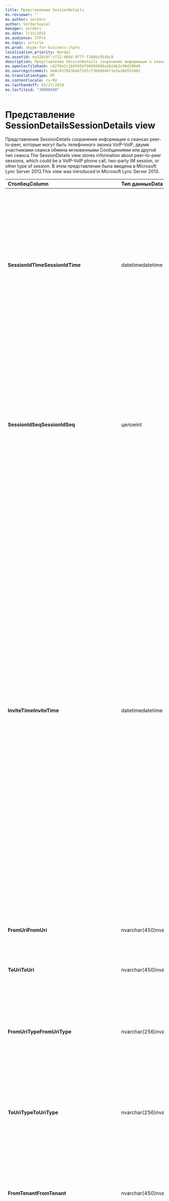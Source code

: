 ```yaml
---
title: Представление SessionDetails
ms.reviewer: ''
ms.author: serdars
author: SerdarSoysal
manager: serdars
ms.date: 7/15/2015
ms.audience: ITPro
ms.topic: article
ms.prod: skype-for-business-itpro
localization_priority: Normal
ms.assetid: ea328c6f-cf22-48dd-8f7f-f1666c9148c8
description: Представление SessionDetails сохранение информации о сеансах peer-to-peer, которые могут быть телефонного звонка VoIP-VoIP, двумя участниками сеанса обмена мгновенными Сообщениями или другой тип сеанса. В этом представлении была введена в Microsoft Lync Server 2013.
ms.openlocfilehash: c62f6e2c1bb505bf00d56898a562db2c00d298d0
ms.sourcegitcommit: da8c037bb30abf5d5cf3b60d4b71e3a10e553402
ms.translationtype: MT
ms.contentlocale: ru-RU
ms.lasthandoff: 03/27/2019
ms.locfileid: "30896030"
---
```

# <a name="sessiondetails-view"></a><span data-ttu-id="1eb45-104">Представление SessionDetails</span><span class="sxs-lookup"><span data-stu-id="1eb45-104">SessionDetails view</span></span>
 
<span data-ttu-id="1eb45-105">Представление SessionDetails сохранение информации о сеансах peer-to-peer, которые могут быть телефонного звонка VoIP-VoIP, двумя участниками сеанса обмена мгновенными Сообщениями или другой тип сеанса.</span><span class="sxs-lookup"><span data-stu-id="1eb45-105">The SessionDetails view stores information about peer-to-peer sessions, which could be a VoIP-VoIP phone call, two-party IM session, or other type of session.</span></span> <span data-ttu-id="1eb45-106">В этом представлении была введена в Microsoft Lync Server 2013.</span><span class="sxs-lookup"><span data-stu-id="1eb45-106">This view was introduced in Microsoft Lync Server 2013.</span></span>
  
|<span data-ttu-id="1eb45-107">**Столбец**</span><span class="sxs-lookup"><span data-stu-id="1eb45-107">**Column**</span></span>|<span data-ttu-id="1eb45-108">**Тип данных**</span><span class="sxs-lookup"><span data-stu-id="1eb45-108">**Data Type**</span></span>|<span data-ttu-id="1eb45-109">**Сведения**</span><span class="sxs-lookup"><span data-stu-id="1eb45-109">**Details**</span></span>|
|:-----|:-----|:-----|
|<span data-ttu-id="1eb45-110">**SessionIdTime**</span><span class="sxs-lookup"><span data-stu-id="1eb45-110">**SessionIdTime**</span></span> <br/> |<span data-ttu-id="1eb45-111">datetime</span><span class="sxs-lookup"><span data-stu-id="1eb45-111">datetime</span></span>  <br/> |<span data-ttu-id="1eb45-112">Время запроса сеанса.</span><span class="sxs-lookup"><span data-stu-id="1eb45-112">Time of session request.</span></span> <span data-ttu-id="1eb45-113">Используется совместно с SessionIdSeq для уникальной идентификации сеанса.</span><span class="sxs-lookup"><span data-stu-id="1eb45-113">Used in conjunction with SessionIdSeq to uniquely identify a session.</span></span> <span data-ttu-id="1eb45-114">Для получения дополнительных сведений см [диалоговых окон в таблице в Скайп для Business Server 2015](dialogs.md) .</span><span class="sxs-lookup"><span data-stu-id="1eb45-114">See the [Dialogs table in Skype for Business Server 2015](dialogs.md) Table for more information.</span></span> <br/> |
|<span data-ttu-id="1eb45-115">**SessionIdSeq**</span><span class="sxs-lookup"><span data-stu-id="1eb45-115">**SessionIdSeq**</span></span> <br/> |<span data-ttu-id="1eb45-116">целое</span><span class="sxs-lookup"><span data-stu-id="1eb45-116">int</span></span>  <br/> |<span data-ttu-id="1eb45-117">Номер идентификатора для идентификации сеанса.</span><span class="sxs-lookup"><span data-stu-id="1eb45-117">ID number to identify the session.</span></span> <span data-ttu-id="1eb45-118">Используется в сочетании с SessionIdTime для уникальной идентификации сеанса.</span><span class="sxs-lookup"><span data-stu-id="1eb45-118">Used in conjunction with SessionIdTime to uniquely identify a session.</span></span> <span data-ttu-id="1eb45-119">В разделе [диалоговых окон в таблице в Скайп для Business Server 2015](dialogs.md) для получения дополнительных сведений.</span><span class="sxs-lookup"><span data-stu-id="1eb45-119">See the [Dialogs table in Skype for Business Server 2015](dialogs.md) for more information.</span></span> <br/> |
|<span data-ttu-id="1eb45-120">**InviteTime**</span><span class="sxs-lookup"><span data-stu-id="1eb45-120">**InviteTime**</span></span> <br/> |<span data-ttu-id="1eb45-121">datetime</span><span class="sxs-lookup"><span data-stu-id="1eb45-121">datetime</span></span>  <br/> |<span data-ttu-id="1eb45-122">Время первого запроса INVITE.</span><span class="sxs-lookup"><span data-stu-id="1eb45-122">Time of the first INVITE request.</span></span> <span data-ttu-id="1eb45-123">Это поле обычно находятся файлы данных, созданный из начального сообщения ПРИГЛАСИТЬ в сеанс.</span><span class="sxs-lookup"><span data-stu-id="1eb45-123">This field is typically populated by data generated from the initial INVITE message in the session.</span></span> <span data-ttu-id="1eb45-124">Если сообщения не ПРИГЛАСИТЬ поле заполняется с датой и временем первого соответствующего сообщения SIP (BYE, Отмена, сообщения или сведения).</span><span class="sxs-lookup"><span data-stu-id="1eb45-124">If there is no INVITE message then the field is populated with the date and time of the first relevant SIP message (BYE, CANCEL, MESSAGE, or INFO).</span></span> <span data-ttu-id="1eb45-125">Это поле обычно находятся файлы данных, созданный из начального сообщения ПРИГЛАСИТЬ в сеанс.</span><span class="sxs-lookup"><span data-stu-id="1eb45-125">This field is typically populated by data generated from the initial INVITE message in the session.</span></span> <span data-ttu-id="1eb45-126">Если сообщения не ПРИГЛАСИТЬ поле заполняется с датой и временем первого соответствующего сообщения SIP (BYE, Отмена, сообщения или сведения).</span><span class="sxs-lookup"><span data-stu-id="1eb45-126">If there is no INVITE message then the field is populated with the date and time of the first relevant SIP message (BYE, CANCEL, MESSAGE, or INFO).</span></span>  <br/> |
|<span data-ttu-id="1eb45-127">**FromUri**</span><span class="sxs-lookup"><span data-stu-id="1eb45-127">**FromUri**</span></span> <br/> |<span data-ttu-id="1eb45-128">nvarchar(450)</span><span class="sxs-lookup"><span data-stu-id="1eb45-128">nvarchar(450)</span></span>  <br/> |<span data-ttu-id="1eb45-129">URI пользователя, запустившего сеанс.</span><span class="sxs-lookup"><span data-stu-id="1eb45-129">URI of the user who started the session.</span></span>  <br/> |
|<span data-ttu-id="1eb45-130">**ToUri**</span><span class="sxs-lookup"><span data-stu-id="1eb45-130">**ToUri**</span></span> <br/> |<span data-ttu-id="1eb45-131">nvarchar(450)</span><span class="sxs-lookup"><span data-stu-id="1eb45-131">nvarchar(450)</span></span>  <br/> |<span data-ttu-id="1eb45-132">URI-идентификатор пользователя, который присоединился к сеансу.</span><span class="sxs-lookup"><span data-stu-id="1eb45-132">URI of the user who joined the session.</span></span>  <br/> |
|<span data-ttu-id="1eb45-133">**FromUriType**</span><span class="sxs-lookup"><span data-stu-id="1eb45-133">**FromUriType**</span></span> <br/> |<span data-ttu-id="1eb45-134">nvarchar(256)</span><span class="sxs-lookup"><span data-stu-id="1eb45-134">nvarchar(256)</span></span>  <br/> |<span data-ttu-id="1eb45-135">Тип URI пользователя, запустившего сеанс.</span><span class="sxs-lookup"><span data-stu-id="1eb45-135">Type of URI of the user who started the session.</span></span> <span data-ttu-id="1eb45-136">В [таблице UriTypes](uritypes.md) для получения дополнительных сведений см.</span><span class="sxs-lookup"><span data-stu-id="1eb45-136">See the [UriTypes table](uritypes.md) for more information.</span></span> <br/> |
|<span data-ttu-id="1eb45-137">**ToUriType**</span><span class="sxs-lookup"><span data-stu-id="1eb45-137">**ToUriType**</span></span> <br/> |<span data-ttu-id="1eb45-138">nvarchar(256)</span><span class="sxs-lookup"><span data-stu-id="1eb45-138">nvarchar(256)</span></span>  <br/> |<span data-ttu-id="1eb45-139">Тип URI пользователя, который присоединился к сеансу.</span><span class="sxs-lookup"><span data-stu-id="1eb45-139">Type of URI of the user who joined the session.</span></span> <span data-ttu-id="1eb45-140">В [таблице UriTypes](uritypes.md) для получения дополнительных сведений см.</span><span class="sxs-lookup"><span data-stu-id="1eb45-140">See the [UriTypes table](uritypes.md) for more information.</span></span> <br/> |
|<span data-ttu-id="1eb45-141">**FromTenant**</span><span class="sxs-lookup"><span data-stu-id="1eb45-141">**FromTenant**</span></span> <br/> |<span data-ttu-id="1eb45-142">nvarchar(450)</span><span class="sxs-lookup"><span data-stu-id="1eb45-142">nvarchar(450)</span></span>  <br/> |<span data-ttu-id="1eb45-143">Клиент пользователя, запустившего сеанс.</span><span class="sxs-lookup"><span data-stu-id="1eb45-143">Tenant of the user who started the session.</span></span> <span data-ttu-id="1eb45-144">В [таблице клиентов](tenants.md) для получения дополнительных сведений см.</span><span class="sxs-lookup"><span data-stu-id="1eb45-144">See the [Tenants table](tenants.md) for more information.</span></span> <br/> |
|<span data-ttu-id="1eb45-145">**ToTenant**</span><span class="sxs-lookup"><span data-stu-id="1eb45-145">**ToTenant**</span></span> <br/> |<span data-ttu-id="1eb45-146">nvarchar(256)</span><span class="sxs-lookup"><span data-stu-id="1eb45-146">nvarchar(256)</span></span>  <br/> |<span data-ttu-id="1eb45-147">Клиент пользователя, который присоединился к сеансу.</span><span class="sxs-lookup"><span data-stu-id="1eb45-147">The tenant of the user who joined the session.</span></span> <span data-ttu-id="1eb45-148">В [таблице клиентов](tenants.md) для получения дополнительных сведений см.</span><span class="sxs-lookup"><span data-stu-id="1eb45-148">See the [Tenants table](tenants.md) for more information.</span></span> <br/> |
|<span data-ttu-id="1eb45-149">**FromEndpointId**</span><span class="sxs-lookup"><span data-stu-id="1eb45-149">**FromEndpointId**</span></span> <br/> |<span data-ttu-id="1eb45-150">uniqueidentifier</span><span class="sxs-lookup"><span data-stu-id="1eb45-150">uniqueidentifier</span></span>  <br/> |<span data-ttu-id="1eb45-151">Уникальный идентификатор конечной точки пользователя, запустившего сеанс.</span><span class="sxs-lookup"><span data-stu-id="1eb45-151">Unique identifier of the endpoint of the user who started the session.</span></span>  <br/> |
|<span data-ttu-id="1eb45-152">**ToEndpointId**</span><span class="sxs-lookup"><span data-stu-id="1eb45-152">**ToEndpointId**</span></span> <br/> |<span data-ttu-id="1eb45-153">uniqueidentifier</span><span class="sxs-lookup"><span data-stu-id="1eb45-153">uniqueidentifier</span></span>  <br/> |<span data-ttu-id="1eb45-154">Уникальный идентификатор конечной точки пользователя, который присоединился к сеансу.</span><span class="sxs-lookup"><span data-stu-id="1eb45-154">Unique identifier of the endpoint of the user who joined the session.</span></span>  <br/> |
|<span data-ttu-id="1eb45-155">**EndTime**</span><span class="sxs-lookup"><span data-stu-id="1eb45-155">**EndTime**</span></span> <br/> |<span data-ttu-id="1eb45-156">datetime</span><span class="sxs-lookup"><span data-stu-id="1eb45-156">datetime</span></span>  <br/> |<span data-ttu-id="1eb45-157">Время окончания сеанса.</span><span class="sxs-lookup"><span data-stu-id="1eb45-157">End time of the session.</span></span>  <br/> |
|<span data-ttu-id="1eb45-158">**FromMessageCount**</span><span class="sxs-lookup"><span data-stu-id="1eb45-158">**FromMessageCount**</span></span> <br/> |<span data-ttu-id="1eb45-159">целое</span><span class="sxs-lookup"><span data-stu-id="1eb45-159">int</span></span>  <br/> |<span data-ttu-id="1eb45-160">Число сообщений, отправленных пользователем, запустившим сеанс.</span><span class="sxs-lookup"><span data-stu-id="1eb45-160">Number of messages sent by the user who started the session.</span></span>  <br/> |
|<span data-ttu-id="1eb45-161">**ToMessageCount**</span><span class="sxs-lookup"><span data-stu-id="1eb45-161">**ToMessageCount**</span></span> <br/> |<span data-ttu-id="1eb45-162">целое</span><span class="sxs-lookup"><span data-stu-id="1eb45-162">int</span></span>  <br/> |<span data-ttu-id="1eb45-163">Число сообщений, отправленных пользователем, который присоединился к сеансу.</span><span class="sxs-lookup"><span data-stu-id="1eb45-163">Number of messages sent by the user who joined the session.</span></span>  <br/> |
|<span data-ttu-id="1eb45-164">**FromClientVersion**</span><span class="sxs-lookup"><span data-stu-id="1eb45-164">**FromClientVersion**</span></span> <br/> |<span data-ttu-id="1eb45-165">nvarchar(256)</span><span class="sxs-lookup"><span data-stu-id="1eb45-165">nvarchar(256)</span></span>  <br/> |<span data-ttu-id="1eb45-166">Версия клиента пользователя, запустившего сеанс.</span><span class="sxs-lookup"><span data-stu-id="1eb45-166">Version of client used by the user who started the session.</span></span>  <br/> |
|<span data-ttu-id="1eb45-167">**FromClientType**</span><span class="sxs-lookup"><span data-stu-id="1eb45-167">**FromClientType**</span></span> <br/> |<span data-ttu-id="1eb45-168">целое</span><span class="sxs-lookup"><span data-stu-id="1eb45-168">int</span></span>  <br/> |<span data-ttu-id="1eb45-169">Клиент пользователя, запустившего сеанс.</span><span class="sxs-lookup"><span data-stu-id="1eb45-169">Client used by the user who started the session.</span></span> <span data-ttu-id="1eb45-170">[Таблица useragentdef](useragentdef.md) для получения дополнительных сведений см.</span><span class="sxs-lookup"><span data-stu-id="1eb45-170">See the [UserAgentDef table](useragentdef.md) for more details.</span></span> <br/> |
|<span data-ttu-id="1eb45-171">**FromClientCategory**</span><span class="sxs-lookup"><span data-stu-id="1eb45-171">**FromClientCategory**</span></span> <br/> |<span data-ttu-id="1eb45-172">nvarchar(64)</span><span class="sxs-lookup"><span data-stu-id="1eb45-172">nvarchar(64)</span></span>  <br/> |<span data-ttu-id="1eb45-173">Имя категории клиента пользователя, запустившего сеанс.</span><span class="sxs-lookup"><span data-stu-id="1eb45-173">Name of the category of the client used by the user who started the session.</span></span>  <br/> |
|<span data-ttu-id="1eb45-174">**ToClientVersion**</span><span class="sxs-lookup"><span data-stu-id="1eb45-174">**ToClientVersion**</span></span> <br/> |<span data-ttu-id="1eb45-175">nvarchar(256)</span><span class="sxs-lookup"><span data-stu-id="1eb45-175">nvarchar(256)</span></span>  <br/> |<span data-ttu-id="1eb45-176">Версия клиента пользователя, который присоединился к сеансу</span><span class="sxs-lookup"><span data-stu-id="1eb45-176">Version of client used by the user who joined the session</span></span>  <br/> |
|<span data-ttu-id="1eb45-177">**ToClientType**</span><span class="sxs-lookup"><span data-stu-id="1eb45-177">**ToClientType**</span></span> <br/> |<span data-ttu-id="1eb45-178">целое</span><span class="sxs-lookup"><span data-stu-id="1eb45-178">int</span></span>  <br/> |<span data-ttu-id="1eb45-179">Клиент, используемый пользователем, который присоединился к сеансу.</span><span class="sxs-lookup"><span data-stu-id="1eb45-179">Client used by the user who joined the session.</span></span> <span data-ttu-id="1eb45-180">[Таблица useragentdef](useragentdef.md) для получения дополнительных сведений см.</span><span class="sxs-lookup"><span data-stu-id="1eb45-180">See the [UserAgentDef table](useragentdef.md) for more details.</span></span> <br/> |
|<span data-ttu-id="1eb45-181">**ToClientCategory**</span><span class="sxs-lookup"><span data-stu-id="1eb45-181">**ToClientCategory**</span></span> <br/> |<span data-ttu-id="1eb45-182">nvarchar(64)</span><span class="sxs-lookup"><span data-stu-id="1eb45-182">nvarchar(64)</span></span>  <br/> |<span data-ttu-id="1eb45-183">Имя категории клиента, используемого пользователем, который присоединился к сеансу.</span><span class="sxs-lookup"><span data-stu-id="1eb45-183">Name of the category of the client used by the user who joined the session.</span></span>  <br/> |
|<span data-ttu-id="1eb45-184">**TargetUri**</span><span class="sxs-lookup"><span data-stu-id="1eb45-184">**TargetUri**</span></span> <br/> |<span data-ttu-id="1eb45-185">nvarchar(450)</span><span class="sxs-lookup"><span data-stu-id="1eb45-185">nvarchar(450)</span></span>  <br/> |<span data-ttu-id="1eb45-186">URI целевого пользователя сеанса.</span><span class="sxs-lookup"><span data-stu-id="1eb45-186">URI of the target user of the session.</span></span>  <br/> |
|<span data-ttu-id="1eb45-187">**TargetUriType**</span><span class="sxs-lookup"><span data-stu-id="1eb45-187">**TargetUriType**</span></span> <br/> |<span data-ttu-id="1eb45-188">nvarchar(450)</span><span class="sxs-lookup"><span data-stu-id="1eb45-188">nvarchar(450)</span></span>  <br/> |<span data-ttu-id="1eb45-189">Введите URI целевого пользователя сеанса.</span><span class="sxs-lookup"><span data-stu-id="1eb45-189">Type of URI of the target user for the session.</span></span> <span data-ttu-id="1eb45-190">В [таблице UriTypes](uritypes.md) для получения дополнительных сведений см.</span><span class="sxs-lookup"><span data-stu-id="1eb45-190">See the [UriTypes table](uritypes.md) for more information.</span></span> <br/> |
|<span data-ttu-id="1eb45-191">**OnBehalfOfUri**</span><span class="sxs-lookup"><span data-stu-id="1eb45-191">**OnBehalfOfUri**</span></span> <br/> |<span data-ttu-id="1eb45-192">nvarchar(450)</span><span class="sxs-lookup"><span data-stu-id="1eb45-192">nvarchar(450)</span></span>  <br/> |<span data-ttu-id="1eb45-193">URI пользователя, от чьего имени был запущен сеанс.</span><span class="sxs-lookup"><span data-stu-id="1eb45-193">URI of the user on whose behalf the session was started.</span></span>  <br/> |
|<span data-ttu-id="1eb45-194">**OnnnBehalfOfUriType**</span><span class="sxs-lookup"><span data-stu-id="1eb45-194">**OnnnBehalfOfUriType**</span></span> <br/> |<span data-ttu-id="1eb45-195">nvarchar(256)</span><span class="sxs-lookup"><span data-stu-id="1eb45-195">nvarchar(256)</span></span>  <br/> |<span data-ttu-id="1eb45-196">Тип URI пользователя, от чьего имени был запущен сеанс.</span><span class="sxs-lookup"><span data-stu-id="1eb45-196">Type of URI of the user on whose behalf the session was started.</span></span> <span data-ttu-id="1eb45-197">В [таблице UriTypes](uritypes.md) для получения дополнительных сведений см.</span><span class="sxs-lookup"><span data-stu-id="1eb45-197">See the [UriTypes table](uritypes.md) for more information.</span></span> <br/> |
|<span data-ttu-id="1eb45-198">**OnBehalfOfTenant**</span><span class="sxs-lookup"><span data-stu-id="1eb45-198">**OnBehalfOfTenant**</span></span> <br/> |<span data-ttu-id="1eb45-199">nvarchar(256)</span><span class="sxs-lookup"><span data-stu-id="1eb45-199">nvarchar(256)</span></span>  <br/> |<span data-ttu-id="1eb45-200">Клиент пользователя, от чьего имени был запущен сеанс.</span><span class="sxs-lookup"><span data-stu-id="1eb45-200">Tenant of the user whose on behalf the session was started.</span></span> <span data-ttu-id="1eb45-201">В [таблице клиентов](tenants.md) для получения дополнительных сведений см.</span><span class="sxs-lookup"><span data-stu-id="1eb45-201">See the [Tenants table](tenants.md) for more information.</span></span> <br/> |
|<span data-ttu-id="1eb45-202">**ReferredByUri**</span><span class="sxs-lookup"><span data-stu-id="1eb45-202">**ReferredByUri**</span></span> <br/> |<span data-ttu-id="1eb45-203">nvarchar(450)</span><span class="sxs-lookup"><span data-stu-id="1eb45-203">nvarchar(450)</span></span>  <br/> |<span data-ttu-id="1eb45-204">URI пользователя, который ссылался на сеанс.</span><span class="sxs-lookup"><span data-stu-id="1eb45-204">URI of the user who referred the session.</span></span>  <br/> |
|<span data-ttu-id="1eb45-205">**ReferredByUriType**</span><span class="sxs-lookup"><span data-stu-id="1eb45-205">**ReferredByUriType**</span></span> <br/> |<span data-ttu-id="1eb45-206">nvarchar(256)</span><span class="sxs-lookup"><span data-stu-id="1eb45-206">nvarchar(256)</span></span>  <br/> |<span data-ttu-id="1eb45-207">Тип URI пользователя, который ссылался на сеанс.</span><span class="sxs-lookup"><span data-stu-id="1eb45-207">Type of URI of the user who referred the session.</span></span> <span data-ttu-id="1eb45-208">В [таблице UriTypes](uritypes.md) для получения дополнительных сведений см.</span><span class="sxs-lookup"><span data-stu-id="1eb45-208">See the [UriTypes table](uritypes.md) for more information.</span></span> <br/> |
|<span data-ttu-id="1eb45-209">**ReferredByTenant**</span><span class="sxs-lookup"><span data-stu-id="1eb45-209">**ReferredByTenant**</span></span> <br/> |<span data-ttu-id="1eb45-210">nvarchar(256)</span><span class="sxs-lookup"><span data-stu-id="1eb45-210">nvarchar(256)</span></span>  <br/> |<span data-ttu-id="1eb45-211">Клиент пользователя, который ссылался на сеанс.</span><span class="sxs-lookup"><span data-stu-id="1eb45-211">Tenant of the user who referred the session.</span></span> <span data-ttu-id="1eb45-212">В [таблице клиентов](tenants.md) для получения дополнительных сведений см.</span><span class="sxs-lookup"><span data-stu-id="1eb45-212">See the [Tenants table](tenants.md) for more information.</span></span> <br/> |
|<span data-ttu-id="1eb45-213">**DialogId**</span><span class="sxs-lookup"><span data-stu-id="1eb45-213">**DialogId**</span></span> <br/> |<span data-ttu-id="1eb45-214">varchar(775)</span><span class="sxs-lookup"><span data-stu-id="1eb45-214">varchar(775)</span></span>  <br/> |<span data-ttu-id="1eb45-215">SIP-идентификатор диалогового окна.</span><span class="sxs-lookup"><span data-stu-id="1eb45-215">SIP dialog ID.</span></span> <span data-ttu-id="1eb45-216">Имеет следующий формат:</span><span class="sxs-lookup"><span data-stu-id="1eb45-216">The format is:</span></span>  <br/> <span data-ttu-id="1eb45-217">диалоговое окно, из тега; для тега</span><span class="sxs-lookup"><span data-stu-id="1eb45-217">dialog;from-tag;to-tag</span></span>  <br/> |
|<span data-ttu-id="1eb45-218">**CorrelationId**</span><span class="sxs-lookup"><span data-stu-id="1eb45-218">**CorrelationId**</span></span> <br/> |<span data-ttu-id="1eb45-219">uniqueidentifier</span><span class="sxs-lookup"><span data-stu-id="1eb45-219">uniqueidentifier</span></span>  <br/> |<span data-ttu-id="1eb45-220">Идентификатор GUID, используемый для сопоставления нескольких сеансов.</span><span class="sxs-lookup"><span data-stu-id="1eb45-220">GUID used to correlate multiple sessions.</span></span>  <br/> |
|<span data-ttu-id="1eb45-221">**ReplaceDialogIdTime**</span><span class="sxs-lookup"><span data-stu-id="1eb45-221">**ReplaceDialogIdTime**</span></span> <br/> |<span data-ttu-id="1eb45-222">datetime</span><span class="sxs-lookup"><span data-stu-id="1eb45-222">datetime</span></span>  <br/> |<span data-ttu-id="1eb45-223">Время диалоговое окно, в котором был заменен сеанса.</span><span class="sxs-lookup"><span data-stu-id="1eb45-223">Time of the dialog which was replaced by the session.</span></span> <span data-ttu-id="1eb45-224">Используется в сочетании с ReplaceDialogIdSeq для уникальной идентификации диалоговое окно, заменен сеанса.</span><span class="sxs-lookup"><span data-stu-id="1eb45-224">Used in conjunction with ReplaceDialogIdSeq to uniquely identify a dialog that is replaced by the session.</span></span> <span data-ttu-id="1eb45-225">В разделе [диалоговых окон в таблице в Скайп для Business Server 2015](dialogs.md) для получения дополнительных сведений.</span><span class="sxs-lookup"><span data-stu-id="1eb45-225">See the [Dialogs table in Skype for Business Server 2015](dialogs.md) for more information.</span></span> <br/> |
|<span data-ttu-id="1eb45-226">**ReplaceDialogIdSeq**</span><span class="sxs-lookup"><span data-stu-id="1eb45-226">**ReplaceDialogIdSeq**</span></span> <br/> |<span data-ttu-id="1eb45-227">целое</span><span class="sxs-lookup"><span data-stu-id="1eb45-227">int</span></span>  <br/> |<span data-ttu-id="1eb45-228">Номер идентификатора для идентификации сеанса.</span><span class="sxs-lookup"><span data-stu-id="1eb45-228">ID number to identify the session.</span></span> <span data-ttu-id="1eb45-229">Используется в сочетании с ReplaceDialogIdTime для уникальной идентификации диалоговое окно, заменен сеанса.</span><span class="sxs-lookup"><span data-stu-id="1eb45-229">Used in conjunction with ReplaceDialogIdTime to uniquely identify a dialog that is replaced by the session.</span></span> <span data-ttu-id="1eb45-230">В разделе [диалоговых окон в таблице в Скайп для Business Server 2015](dialogs.md) для получения дополнительных сведений.</span><span class="sxs-lookup"><span data-stu-id="1eb45-230">See the [Dialogs table in Skype for Business Server 2015](dialogs.md) for more information.</span></span> <br/> |
|<span data-ttu-id="1eb45-231">**ReplacesDialogId**</span><span class="sxs-lookup"><span data-stu-id="1eb45-231">**ReplacesDialogId**</span></span> <br/> |<span data-ttu-id="1eb45-232">varchar(775)</span><span class="sxs-lookup"><span data-stu-id="1eb45-232">varchar(775)</span></span>  <br/> |<span data-ttu-id="1eb45-233">Идентификатор диалогового окна сеанса заменяет по протоколу SIP.</span><span class="sxs-lookup"><span data-stu-id="1eb45-233">SIP dialog ID the session replaces.</span></span> <span data-ttu-id="1eb45-234">Имеет следующий формат:</span><span class="sxs-lookup"><span data-stu-id="1eb45-234">The format is:</span></span>  <br/> <span data-ttu-id="1eb45-235">диалоговое окно, из тега; для тега</span><span class="sxs-lookup"><span data-stu-id="1eb45-235">dialog;from-tag;to-tag</span></span>  <br/> |
|<span data-ttu-id="1eb45-236">**ResponseTime**</span><span class="sxs-lookup"><span data-stu-id="1eb45-236">**ResponseTime**</span></span> <br/> |<span data-ttu-id="1eb45-237">datetime</span><span class="sxs-lookup"><span data-stu-id="1eb45-237">datetime</span></span>  <br/> |<span data-ttu-id="1eb45-238">Время отклика для первого сообщения INVITE.</span><span class="sxs-lookup"><span data-stu-id="1eb45-238">Time of the response to the first INVITE message.</span></span> <span data-ttu-id="1eb45-239">Это поле обычно находятся файлы данных, созданный из начального сообщения ПРИГЛАСИТЬ в сеанс.</span><span class="sxs-lookup"><span data-stu-id="1eb45-239">This field is typically populated by data generated from the initial INVITE message in the session.</span></span> <span data-ttu-id="1eb45-240">Если сообщения не ПРИГЛАСИТЬ поле заполняется с датой и временем первого соответствующего сообщения SIP (BYE, Отмена, сообщения или сведения).</span><span class="sxs-lookup"><span data-stu-id="1eb45-240">If there is no INVITE message then the field is populated with the date and time of the first relevant SIP message (BYE, CANCEL, MESSAGE, or INFO).</span></span>  <br/> |
|<span data-ttu-id="1eb45-241">**ResponseCode**</span><span class="sxs-lookup"><span data-stu-id="1eb45-241">**ResponseCode**</span></span> <br/> |<span data-ttu-id="1eb45-242">целое</span><span class="sxs-lookup"><span data-stu-id="1eb45-242">int</span></span>  <br/> |<span data-ttu-id="1eb45-243">Код ответа SIP на приглашение на сеанс.</span><span class="sxs-lookup"><span data-stu-id="1eb45-243">SIP response code to the session invitation.</span></span> <span data-ttu-id="1eb45-244">Это поле обычно находятся файлы данных, созданный из начального сообщения ПРИГЛАСИТЬ в сеанс.</span><span class="sxs-lookup"><span data-stu-id="1eb45-244">This field is typically populated by data generated from the initial INVITE message in the session.</span></span> <span data-ttu-id="1eb45-245">Если сообщения не ПРИГЛАСИТЬ поле заполняется с датой и временем первого соответствующего сообщения SIP (BYE, Отмена, сообщения или сведения).</span><span class="sxs-lookup"><span data-stu-id="1eb45-245">If there is no INVITE message then the field is populated with the date and time of the first relevant SIP message (BYE, CANCEL, MESSAGE, or INFO).</span></span>  <br/> |
|<span data-ttu-id="1eb45-246">**DiagnosticId**</span><span class="sxs-lookup"><span data-stu-id="1eb45-246">**DiagnosticId**</span></span> <br/> |<span data-ttu-id="1eb45-247">целое</span><span class="sxs-lookup"><span data-stu-id="1eb45-247">int</span></span>  <br/> |<span data-ttu-id="1eb45-248">КОД диагностики из заголовков SIP.</span><span class="sxs-lookup"><span data-stu-id="1eb45-248">Diagnostic ID captured from SIP headers.</span></span>  <br/> |
|<span data-ttu-id="1eb45-249">**ContentType**</span><span class="sxs-lookup"><span data-stu-id="1eb45-249">**ContentType**</span></span> <br/> |<span data-ttu-id="1eb45-250">nvarchar(256)</span><span class="sxs-lookup"><span data-stu-id="1eb45-250">nvarchar(256)</span></span>  <br/> |<span data-ttu-id="1eb45-251">Тип контента для этого сеанса.</span><span class="sxs-lookup"><span data-stu-id="1eb45-251">Type of content for the session.</span></span>  <br/> |
|<span data-ttu-id="1eb45-252">**FrontEnd**</span><span class="sxs-lookup"><span data-stu-id="1eb45-252">**FrontEnd**</span></span> <br/> |<span data-ttu-id="1eb45-253">nvarchar(256)</span><span class="sxs-lookup"><span data-stu-id="1eb45-253">nvarchar(256)</span></span>  <br/> |<span data-ttu-id="1eb45-254">Полное доменное имя сервера переднего плана, который получил данные этого сеанса.</span><span class="sxs-lookup"><span data-stu-id="1eb45-254">FQDN of the Front End server that captured the data for the session.</span></span>  <br/> |
|<span data-ttu-id="1eb45-255">**Pool**</span><span class="sxs-lookup"><span data-stu-id="1eb45-255">**Pool**</span></span> <br/> |<span data-ttu-id="1eb45-256">nvarchar(256)</span><span class="sxs-lookup"><span data-stu-id="1eb45-256">nvarchar(256)</span></span>  <br/> |<span data-ttu-id="1eb45-257">Полное доменное имя пула, который получил данные этого сеанса.</span><span class="sxs-lookup"><span data-stu-id="1eb45-257">FQDN of the pool that captured the data for the session.</span></span>  <br/> |
|<span data-ttu-id="1eb45-258">**FromEdgeServer**</span><span class="sxs-lookup"><span data-stu-id="1eb45-258">**FromEdgeServer**</span></span> <br/> |<span data-ttu-id="1eb45-259">nvarchar(256)</span><span class="sxs-lookup"><span data-stu-id="1eb45-259">nvarchar(256)</span></span>  <br/> |<span data-ttu-id="1eb45-260">Полное доменное имя пограничного сервера, используемого пользователем, запустившим сеанс.</span><span class="sxs-lookup"><span data-stu-id="1eb45-260">FQDN of the Edge server used by the user who started the session.</span></span>  <br/> |
|<span data-ttu-id="1eb45-261">**ToEdgeServer**</span><span class="sxs-lookup"><span data-stu-id="1eb45-261">**ToEdgeServer**</span></span> <br/> |<span data-ttu-id="1eb45-262">nvarchar(256)</span><span class="sxs-lookup"><span data-stu-id="1eb45-262">nvarchar(256)</span></span>  <br/> |<span data-ttu-id="1eb45-263">Полное доменное имя пограничного сервера, используемого пользователем, запустившим сеанс</span><span class="sxs-lookup"><span data-stu-id="1eb45-263">FQDN of the Edge server used by the user who started the session</span></span>  <br/> |
|<span data-ttu-id="1eb45-264">**IsFromInternal**</span><span class="sxs-lookup"><span data-stu-id="1eb45-264">**IsFromInternal**</span></span> <br/> |<span data-ttu-id="1eb45-265">бит</span><span class="sxs-lookup"><span data-stu-id="1eb45-265">bit</span></span>  <br/> |<span data-ttu-id="1eb45-266">Указывает, вошел ли пользователь, запустивший сеанс систему из внутренней сети.</span><span class="sxs-lookup"><span data-stu-id="1eb45-266">Indicates whether the user who started the session logged on from the internal network.</span></span>  <br/> |
|<span data-ttu-id="1eb45-267">**IsToInternal**</span><span class="sxs-lookup"><span data-stu-id="1eb45-267">**IsToInternal**</span></span> <br/> |<span data-ttu-id="1eb45-268">бит</span><span class="sxs-lookup"><span data-stu-id="1eb45-268">bit</span></span>  <br/> |<span data-ttu-id="1eb45-269">Указывает, вошел ли пользователь, который присоединился к сеансу систему из внутренней сети.</span><span class="sxs-lookup"><span data-stu-id="1eb45-269">Indicates whether the user who joined the session logged on from the internal network.</span></span>  <br/> |
|<span data-ttu-id="1eb45-270">**CallPriority**</span><span class="sxs-lookup"><span data-stu-id="1eb45-270">**CallPriority**</span></span> <br/> |<span data-ttu-id="1eb45-271">nvarchar(256)</span><span class="sxs-lookup"><span data-stu-id="1eb45-271">nvarchar(256)</span></span>  <br/> |<span data-ttu-id="1eb45-272">Приоритет сеанса вызова.</span><span class="sxs-lookup"><span data-stu-id="1eb45-272">Call priority of the session.</span></span>  <br/> |
|<span data-ttu-id="1eb45-273">**FromUserFlag**</span><span class="sxs-lookup"><span data-stu-id="1eb45-273">**FromUserFlag**</span></span> <br/> |<span data-ttu-id="1eb45-274">smallint</span><span class="sxs-lookup"><span data-stu-id="1eb45-274">smallint</span></span>  <br/> |<span data-ttu-id="1eb45-275">Указывает атрибуты пользователя, запустившего сеанс.</span><span class="sxs-lookup"><span data-stu-id="1eb45-275">Indicates the attributes of the user who started the session.</span></span> <span data-ttu-id="1eb45-276">Допускаются следующие определения атрибутов:</span><span class="sxs-lookup"><span data-stu-id="1eb45-276">The following attribute definitions are allowed:</span></span>  <br/> <span data-ttu-id="1eb45-277">0x01 — интегрировано со стационарным телефоном</span><span class="sxs-lookup"><span data-stu-id="1eb45-277">0x01 - Integrated with desktop phone</span></span>  <br/> |
|<span data-ttu-id="1eb45-278">**ToUserFlag**</span><span class="sxs-lookup"><span data-stu-id="1eb45-278">**ToUserFlag**</span></span> <br/> |<span data-ttu-id="1eb45-279">smallint</span><span class="sxs-lookup"><span data-stu-id="1eb45-279">smallint</span></span>  <br/> |<span data-ttu-id="1eb45-280">Указывает атрибуты пользователя, запустившего сеанс.</span><span class="sxs-lookup"><span data-stu-id="1eb45-280">Indicates the attributes of the user who started the session.</span></span> <span data-ttu-id="1eb45-281">Допускаются следующие определения атрибутов:</span><span class="sxs-lookup"><span data-stu-id="1eb45-281">The following attribute definitions are allowed:</span></span>  <br/> <span data-ttu-id="1eb45-282">0x01 — интегрировано со стационарным телефоном</span><span class="sxs-lookup"><span data-stu-id="1eb45-282">0x01 - Integrated with desktop phone</span></span>  <br/> |
|<span data-ttu-id="1eb45-283">**CallFlag**</span><span class="sxs-lookup"><span data-stu-id="1eb45-283">**CallFlag**</span></span> <br/> |<span data-ttu-id="1eb45-284">smallint</span><span class="sxs-lookup"><span data-stu-id="1eb45-284">smallint</span></span>  <br/> |<span data-ttu-id="1eb45-285">Указывает атрибуты вызова.</span><span class="sxs-lookup"><span data-stu-id="1eb45-285">Indicates the call attributes.</span></span> <span data-ttu-id="1eb45-286">Допускаются следующие определения атрибутов:</span><span class="sxs-lookup"><span data-stu-id="1eb45-286">The following attribute definitions are allowed:</span></span>  <br/> <span data-ttu-id="1eb45-287">0x01 — повторенный сеанс</span><span class="sxs-lookup"><span data-stu-id="1eb45-287">0x01 - Retried Session</span></span>  <br/> <span data-ttu-id="1eb45-288">0x02 — вызов, выполненный агентом от имени группы ответа</span><span class="sxs-lookup"><span data-stu-id="1eb45-288">0x02 - A call made by agent on behalf of a Response Group</span></span>  <br/> |
|<span data-ttu-id="1eb45-289">**Расположение**</span><span class="sxs-lookup"><span data-stu-id="1eb45-289">**Location**</span></span> <br/> |<span data-ttu-id="1eb45-290">varchar(max)</span><span class="sxs-lookup"><span data-stu-id="1eb45-290">varchar(max)</span></span>  <br/> |<span data-ttu-id="1eb45-291">Расположение экстренного звонка.</span><span class="sxs-lookup"><span data-stu-id="1eb45-291">Location of emergency call.</span></span>  <br/> |
|<span data-ttu-id="1eb45-292">**LastModifiedTime**</span><span class="sxs-lookup"><span data-stu-id="1eb45-292">**LastModifiedTime**</span></span> <br/> |<span data-ttu-id="1eb45-293">Даты и времени</span><span class="sxs-lookup"><span data-stu-id="1eb45-293">Datetime</span></span>  <br/> |<span data-ttu-id="1eb45-294">Для внутреннего использования службой мониторинга.</span><span class="sxs-lookup"><span data-stu-id="1eb45-294">For internal use by the Monitoring service.</span></span>  <br/> <span data-ttu-id="1eb45-295">В этом поле было представлено в Скайп для Business Server 2015.</span><span class="sxs-lookup"><span data-stu-id="1eb45-295">This field was introduced in Skype for Business Server 2015.</span></span>  <br/> |
   

